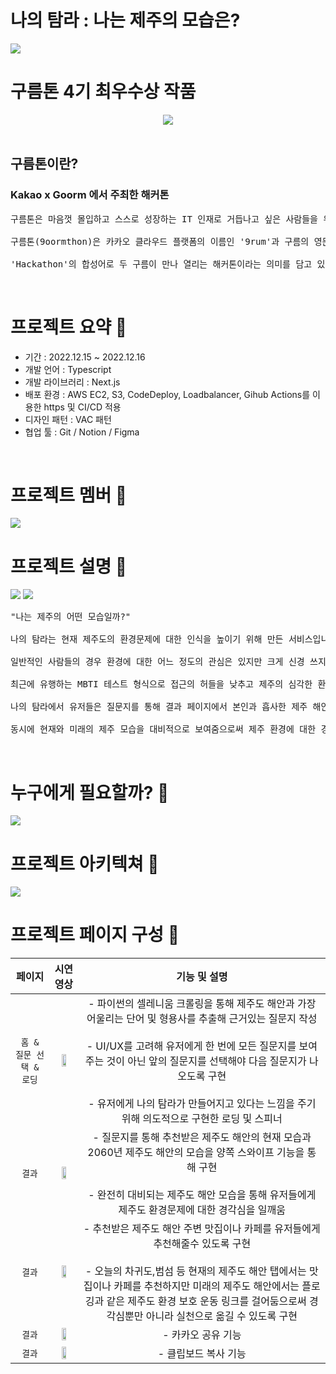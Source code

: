 # 나의 탐라 : 나는 제주의 모습은?

<img src="https://user-images.githubusercontent.com/97172321/219431038-2bb12055-5cb9-4712-849b-aa3a1ed366d0.png" >

# 구름톤 4기 최우수상 작품

<div align="center">
<img src="https://velog.velcdn.com/images/zinukk/post/cfc33f92-e92a-454c-9f8e-52e9e93cfecf/image.png" ><br>
</div>

<br>

## 구름톤이란?

### Kakao x Goorm 에서 주최한 해커톤

<pre>
구름톤은 마음껏 몰입하고 스스로 성장하는 IT 인재로 거듭나고 싶은 사람들을 위해 카카오와 구름이 주최한 해커톤입니다. 

구름톤(9oormthon)은 카카오 클라우드 플랫폼의 이름인 '9rum'과 구름의 영문명 'goorm', 

'Hackathon'의 합성어로 두 구름이 만나 열리는 해커톤이라는 의미를 담고 있습니다.
</pre>

<br>

# 프로젝트 요약 🍊

- 기간 : 2022.12.15 ~ 2022.12.16
- 개발 언어 : Typescript
- 개발 라이브러리 : Next.js
- 배포 환경 : AWS EC2, S3, CodeDeploy, Loadbalancer, Gihub Actions를 이용한 https 및 CI/CD 적용
- 디자인 패턴 : VAC 패턴
- 협업 툴 : Git / Notion / Figma

<br>

# 프로젝트 멤버 🍊

<img src="https://user-images.githubusercontent.com/97172321/219441042-9eaa1b56-ca3e-4a27-9d99-2956e7cf4497.png" />

<br>

# 프로젝트 설명 🍊

<img src="https://user-images.githubusercontent.com/97172321/219434983-a6e9f816-1dcf-4c8a-88c1-36069dd56654.png" />

<img src="https://user-images.githubusercontent.com/97172321/219468634-82903738-c42d-49c0-8476-bbc5e70825f2.png" />

<pre>
"나는 제주의 어떤 모습일까?"

나의 탐라는 현재 제주도의 환경문제에 대한 인식을 높이기 위해 만든 서비스입니다. 

일반적인 사람들의 경우 환경에 대한 어느 정도의 관심은 있지만 크게 신경 쓰지 않는 경우가 대다수이기 때문에 

최근에 유행하는 MBTI 테스트 형식으로 접근의 허들을 낮추고 제주의 심각한 환경 상태를 서비스에 녹여냈습니다.

나의 탐라에서 유저들은 질문지를 통해 결과 페이지에서 본인과 흡사한 제주 해안을 추천받고 해당 지역 근처의 숙소, 맛집 정보를 받을 수 있으며

동시에 현재와 미래의 제주 모습을 대비적으로 보여줌으로써 제주 환경에 대한 경각심을 일깨우고 있습니다. 
</pre>

<br>

# 누구에게 필요할까? 🍊

<img src="https://user-images.githubusercontent.com/97172321/221405085-1d392a1f-8060-4c2b-a3fd-78c61b2103c6.png" />

<br>

# 프로젝트 아키텍쳐 🍊

<img src="https://user-images.githubusercontent.com/97172321/219953786-a369e73e-6e78-48b8-81fd-7f991cbb4f8d.png" />

<br>

# 프로젝트 페이지 구성 🍊

|         페이지          |                                                           시연 영상                                                            |                                                                                                                                                                      기능 및 설명                                                                                                                                                                       |
| :---------------------: | :----------------------------------------------------------------------------------------------------------------------------: | :-----------------------------------------------------------------------------------------------------------------------------------------------------------------------------------------------------------------------------------------------------------------------------------------------------------------------------------------------------: |
| `홈 & 질문 선택 & 로딩` | <img src="https://user-images.githubusercontent.com/97172321/220843334-198ddf47-abb5-4f61-9d26-bd41924127aa.gif" width="50%"/> | - 파이썬의 셀레니움 크롤링을 통해 제주도 해안과 가장 어울리는 단어 및 형용사를 추출해 근거있는 질문지 작성 <br /> <br /> - UI/UX를 고려해 유저에게 한 번에 모든 질문지를 보여주는 것이 아닌 앞의 질문지를 선택해야 다음 질문지가 나오도록 구현 <br /> <br /> - 유저에게 나의 탐라가 만들어지고 있다는 느낌을 주기 위해 의도적으로 구현한 로딩 및 스피너 |
|         `결과`          | <img src="https://user-images.githubusercontent.com/97172321/220882644-ecf88517-f099-4c6e-b002-f7beebc92287.gif" width="50%"/> |                                                                 - 질문지를 통해 추천받은 제주도 해안의 현재 모습과 2060년 제주도 해안의 모습을 양쪽 스와이프 기능을 통해 구현 <br /> <br /> - 완전히 대비되는 제주도 해안 모습을 통해 유저들에게 제주도 환경문제에 대한 경각심을 일깨움                                                                 |
|         `결과`          | <img src="https://user-images.githubusercontent.com/97172321/220885424-32ebe768-58bd-44e8-9f65-6b7892e9047a.gif" width="50%"/> |                       - 추천받은 제주도 해안 주변 맛집이나 카페를 유저들에게 추천해줄수 있도록 구현 <br /> <br /> - 오늘의 차귀도,범섬 등 현재의 제주도 해안 탭에서는 맛집이나 카페를 추천하지만 미래의 제주도 해안에서는 플로깅과 같은 제주도 환경 보호 운동 링크를 걸어둠으로써 경각심뿐만 아니라 실천으로 옮길 수 있도록 구현                        |
|         `결과`          | <img src="https://user-images.githubusercontent.com/97172321/221405413-9521ff0e-3da5-4e3a-9761-85cab383ba25.gif" width="50%"/> |                                                                                                                                                                   - 카카오 공유 기능                                                                                                                                                                    |
|         `결과`          | <img src="https://user-images.githubusercontent.com/97172321/221405753-8864109d-6ff1-4b90-9e1f-51eef897250c.gif" width="50%"/> |                                                                                                                                                                  - 클립보드 복사 기능                                                                                                                                                                   |
